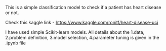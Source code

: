 This is a simple classification model to check if a patient has heart disease or not.

Check this kaggle link - https://www.kaggle.com/ronitf/heart-disease-uci

I have used simple Scikit-learn models.
All details about the 
1.data,
2.problem definition,
3.model selection,
4.parameter tuning 
is given in the .ipynb file


